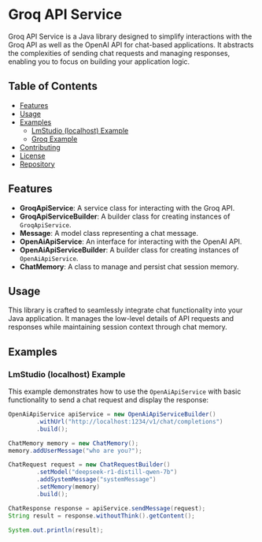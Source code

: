# Groq API Service

Groq API Service is a Java library designed to simplify interactions with the Groq API as well as the OpenAI API for chat-based applications. It abstracts the complexities of sending chat requests and managing responses, enabling you to focus on building your application logic.

## Table of Contents

- [Features](#features)
- [Usage](#usage)
- [Examples](#examples)
    - [LmStudio (localhost) Example](#lmstudio-localhost-example)
    - [Groq Example](#groq-example)
- [Contributing](#contributing)
- [License](#license)
- [Repository](#repository)

## Features

- **GroqApiService**: A service class for interacting with the Groq API.
- **GroqApiServiceBuilder**: A builder class for creating instances of `GroqApiService`.
- **Message**: A model class representing a chat message.
- **OpenAiApiService**: An interface for interacting with the OpenAI API.
- **OpenAiApiServiceBuilder**: A builder class for creating instances of `OpenAiApiService`.
- **ChatMemory**: A class to manage and persist chat session memory.

## Usage

This library is crafted to seamlessly integrate chat functionality into your Java application. It manages the low-level details of API requests and responses while maintaining session context through chat memory.

## Examples

### LmStudio (localhost) Example

This example demonstrates how to use the `OpenAiApiService` with basic functionality to send a chat request and display the response:

```java
OpenAiApiService apiService = new OpenAiApiServiceBuilder()
        .withUrl("http://localhost:1234/v1/chat/completions")
        .build();

ChatMemory memory = new ChatMemory();
memory.addUserMessage("who are you?");

ChatRequest request = new ChatRequestBuilder()
        .setModel("deepseek-r1-distill-qwen-7b")
        .addSystemMessage("systemMessage")
        .setMemory(memory)
        .build();

ChatResponse response = apiService.sendMessage(request);
String result = response.withoutThink().getContent();

System.out.println(result);
